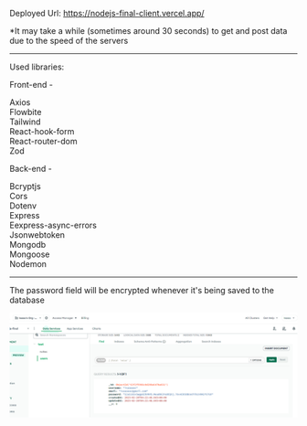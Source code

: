 Deployed Url: <https://nodejs-final-client.vercel.app/>  

*It may take a while (sometimes around 30 seconds) to get and post data due to the speed of the servers

---

Used libraries:  

Front-end -  

Axios  
Flowbite  
Tailwind  
React-hook-form  
React-router-dom  
Zod  


Back-end -  

Bcryptjs  
Cors  
Dotenv  
Express  
Eexpress-async-errors  
Jsonwebtoken  
Mongodb  
Mongoose  
Nodemon  

---

The password field will be encrypted whenever it's being saved to the database  

![Screenshot_20230220_094555](Screenshot_20230220_094555.png)
